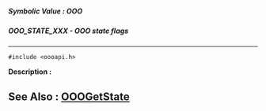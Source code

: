 ##### Symbolic Value : OOO
##### OOO_STATE_XXX - OOO state flags
---
```
#include <oooapi.h>
```
**Description :**



**See Also :**
[OOOGetState](/domino-c-api-docs/reference/Func/OOOGetState)
---
